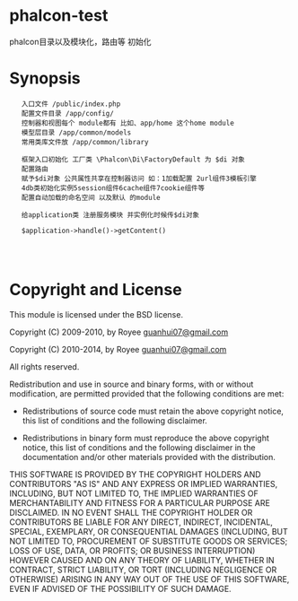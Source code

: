 phalcon-test
====


phalcon目录以及模块化，路由等 初始化

Synopsis
========

```框架配置 
   入口文件 /public/index.php
   配置文件目录 /app/config/
   控制器和视图每个 module都有 比如、app/home 这个home module
   模型层目录 /app/common/models
   常用类库文件放 /app/common/library

   框架入口初始化 工厂类 \Phalcon\Di\FactoryDefault 为 $di 对象
   配置路由
   赋予$di对象 公共属性共享在控制器访问 如：1加载配置 2url组件3模板引擎
   4db类初始化实例5session组件6cache组件7cookie组件等
   配置自动加载的命名空间 以及默认 的module
   
   给application类 注册服务模块 并实例化时候传$di对象 

   $application->handle()->getContent()
   



```

Copyright and License
=====================

This module is licensed under the BSD license.

Copyright (C) 2009-2010, by Royee guanhui07@gmail.com

Copyright (C) 2010-2014, by Royee guanhui07@gmail.com

All rights reserved.

Redistribution and use in source and binary forms, with or without modification, are permitted provided that the following conditions are met:

* Redistributions of source code must retain the above copyright notice, this list of conditions and the following disclaimer.

* Redistributions in binary form must reproduce the above copyright notice, this list of conditions and the following disclaimer in the documentation and/or other materials provided with the distribution.

THIS SOFTWARE IS PROVIDED BY THE COPYRIGHT HOLDERS AND CONTRIBUTORS "AS IS" AND ANY EXPRESS OR IMPLIED WARRANTIES, INCLUDING, BUT NOT LIMITED TO, THE IMPLIED WARRANTIES OF MERCHANTABILITY AND FITNESS FOR A PARTICULAR PURPOSE ARE DISCLAIMED. IN NO EVENT SHALL THE COPYRIGHT HOLDER OR CONTRIBUTORS BE LIABLE FOR ANY DIRECT, INDIRECT, INCIDENTAL, SPECIAL, EXEMPLARY, OR CONSEQUENTIAL DAMAGES (INCLUDING, BUT NOT LIMITED TO, PROCUREMENT OF SUBSTITUTE GOODS OR SERVICES; LOSS OF USE, DATA, OR PROFITS; OR BUSINESS INTERRUPTION) HOWEVER CAUSED AND ON ANY THEORY OF LIABILITY, WHETHER IN CONTRACT, STRICT LIABILITY, OR TORT (INCLUDING NEGLIGENCE OR OTHERWISE) ARISING IN ANY WAY OUT OF THE USE OF THIS SOFTWARE, EVEN IF ADVISED OF THE POSSIBILITY OF SUCH DAMAGE.

